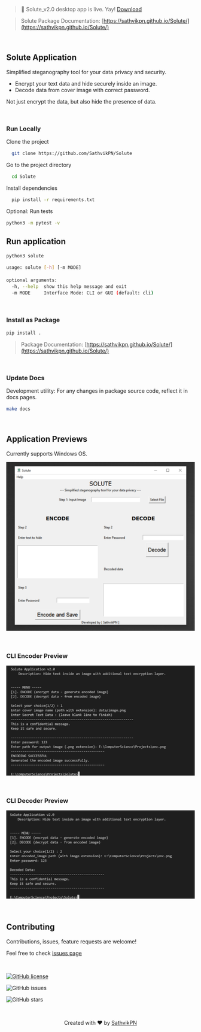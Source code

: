 > 🚀 Solute_v2.0 desktop app is live. Yay! [Download](https://github.com/SathvikPN/Solute/releases/download/v2.0/Solute_v2.0.zip) 


> Solute Package Documentation: [https://sathvikpn.github.io/Solute/](https://sathvikpn.github.io/Solute/)


&nbsp;

## Solute Application

Simplified steganography tool for your data privacy and security.
- Encrypt your text data and hide securely inside an image.
- Decode data from cover image with correct password.

Not just encrypt the data, but also hide the presence of data.

&nbsp;
&nbsp;


### Run Locally

Clone the project

```bash
  git clone https://github.com/SathvikPN/Solute
```

Go to the project directory

```bash
  cd Solute
```

Install dependencies

```bash
  pip install -r requirements.txt
```

Optional: Run tests
```bash
python3 -m pytest -v
```

## Run application
```bash
python3 solute 
```

```bash
usage: solute [-h] [-m MODE]

optional arguments:
  -h, --help  show this help message and exit
  -m MODE     Interface Mode: CLI or GUI (default: cli)
```

&nbsp;

### Install as Package

```bash
pip install .
```
> Package Documentation: [https://sathvikpn.github.io/Solute/](https://sathvikpn.github.io/Solute/)

&nbsp;

### Update Docs
Development utility: For any changes in package source code, reflect it in docs pages.
```bash
make docs
```

&nbsp;
&nbsp;


## Application Previews

Currently supports Windows OS.

![Desktop version](assets/solute_GUI_preview.png)

&nbsp;

### CLI Encoder Preview

![CLI Encoder](assets/cli_encoder_preview.png)

&nbsp;

### CLI Decoder Preview

![CLI Decoder](assets/cli_decoder_preview.png)

&nbsp;

## Contributing

Contributions, issues, feature requests are welcome!

Feel free to check [issues page](https://github.com/SathvikPN/Steganography-application/issues)


&nbsp;

[![GitHub license](https://img.shields.io/github/license/SathvikPN/Solute?style=flat-square)](https://github.com/SathvikPN/Solute/blob/main/LICENSE)

![GitHub issues](https://img.shields.io/github/issues/SathvikPN/Solute?style=flat-square)

![GitHub stars](https://img.shields.io/github/stars/SathvikPN/Solute?style=social)


&nbsp;

<p align="center">Created with ❤ by <a href="https://www.linkedin.com/in/sathvik-p-n/">SathvikPN</a></p>


